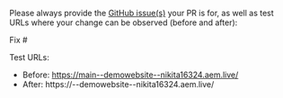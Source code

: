 Please always provide the [GitHub issue(s)](../issues) your PR is for, as well as test URLs where your change can be observed (before and after):

Fix #<gh-issue-id>

Test URLs:
- Before: https://main--demowebsite--nikita16324.aem.live/
- After: https://<branch>--demowebsite--nikita16324.aem.live/
